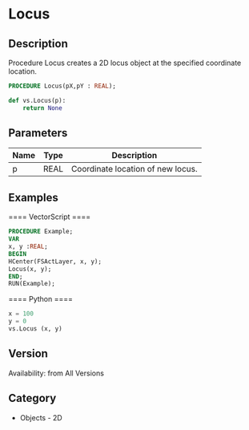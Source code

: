 # Locus

## Description
Procedure Locus creates a 2D locus object at the specified coordinate location.

```pascal
PROCEDURE Locus(pX,pY : REAL);
```

```python
def vs.Locus(p):
    return None
```

## Parameters
|Name|Type|Description|
|---|---|---|
|p|REAL|Coordinate location of new locus.|

## Examples
==== VectorScript ====
```pascal
PROCEDURE Example;
VAR
x, y :REAL;
BEGIN
HCenter(FSActLayer, x, y);
Locus(x, y);
END;
RUN(Example);
```
==== Python ====
```python
x = 100
y = 0
vs.Locus (x, y)
```

## Version
Availability: from All Versions

## Category
* Objects - 2D

